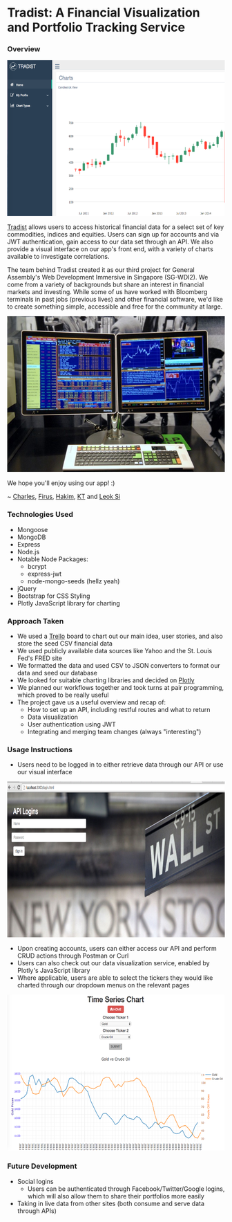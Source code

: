 # Tradist: A Financial Visualization and Portfolio Tracking Service

### Overview

<img src="public/img/tradist-homepage.png" width=600 height=360 >

[Tradist](https://github.com/K2GFA/Tradist) allows users to access historical financial data for a select set of key commodities, indices and equities.  Users can sign up for accounts and via JWT authentication, gain access to our data set through an API.  We also provide a visual interface on our app's front end, with a variety of charts available to investigate correlations.

The team behind Tradist created it as our third project for General Assembly's Web Development Immersive in Singapore (SG-WDI2).  We come from a variety of backgrounds but share an interest in financial markets and investing.  While some of us have worked with Bloomberg terminals in past jobs (previous lives) and other financial software, we'd like to create something simple, accessible and free for the community at large.

<img src="public/img/tradist-bloomberg.jpg" width=600 height=360 >

We hope you'll enjoy using our app! :)

~ [Charles](https://github.com/charlesguo), [Firus](https://github.com/firusfaizal), [Hakim](https://github.com/hakimishere), [KT](https://github.com/khoodose) and [Leok Si](https://github.com/leokleok)


### Technologies Used
- Mongoose
- MongoDB
- Express
- Node.js
- Notable Node Packages:
    - bcrypt
    - express-jwt
    - node-mongo-seeds (hellz yeah)
- jQuery
- Bootstrap for CSS Styling
- Plotly JavaScript library for charting

### Approach Taken
- We used a [Trello](https://trello.com/b/RJaWATkd/project-3-api) board to chart out our main idea, user stories, and also store the seed CSV financial data
- We used publicly available data sources like Yahoo and the St. Louis Fed's FRED site
- We formatted the data and used CSV to JSON converters to format our data and seed our database
- We looked for suitable charting libraries and decided on [Plotly](https://plot.ly/javascript/)
- We planned our workflows together and took turns at pair programming, which proved to be really useful
- The project gave us a useful overview and recap of:
    - How to set up an API, including restful routes and what to return
    - Data visualization
    - User authentication using JWT
    - Integrating and merging team changes (always "interesting")

### Usage Instructions
- Users need to be logged in to either retrieve data through our API or use our visual interface

<img src="public/img/tradist-login.png" width=600 height=360 >

- Upon creating accounts, users can either access our API and perform CRUD actions through Postman or Curl
- Users can also check out our data visualization service, enabled by Plotly's JavaScript library
- Where applicable, users are able to select the tickers they would like charted through our dropdown menus on the relevant pages

<img src="public/img/tradist-selector-screen.png" width=600 height=360 >

### Future Development
- Social logins
    - Users can be authenticated through Facebook/Twitter/Google logins, which will also allow them to share their portfolios more easily
- Taking in live data from other sites (both consume and serve data through APIs)
